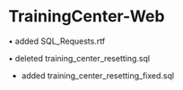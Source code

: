 # TrainingCenter-Web
• added SQL_Requests.rtf

• deleted training_center_resetting.sql

* added training_center_resetting_fixed.sql
